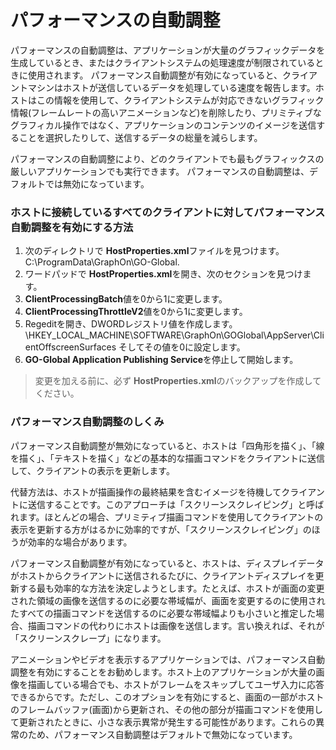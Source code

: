 # パフォーマンスの自動調整

パフォーマンスの自動調整は、アプリケーションが大量のグラフィックデータを生成しているとき、またはクライアントシステムの処理速度が制限されているときに使用されます。 パフォーマンス自動調整が有効になっていると、クライアントマシンはホストが送信しているデータを処理している速度を報告します。ホストはこの情報を使用して、クライアントシステムが対応できないグラフィック情報(フレームレートの高いアニメーションなど)を削除したり、プリミティブなグラフィカル操作ではなく、アプリケーションのコンテンツのイメージを送信することを選択したりして、送信するデータの総量を減らします。

パフォーマンスの自動調整により、どのクライアントでも最もグラフィックスの厳しいアプリケーションでも実行できます。 パフォーマンスの自動調整は、デフォルトでは無効になっています。

### ホストに接続しているすべてのクライアントに対してパフォーマンス自動調整を有効にする方法

1. 次のディレクトリで **HostProperties.xml**ファイルを見つけます。C:\ProgramData\GraphOn\GO-Global.
2. ワードパッドで **HostProperties.xml**を開き、次のセクションを見つけます。
3. **ClientProcessingBatch**値を0から1に変更します。
4. **ClientProcessingThrottleV2**値を0から1に変更します。
5. Regeditを開き、DWORDレジストリ値を作成します。\HKEY_LOCAL_MACHINE\SOFTWARE\GraphOn\GOGlobal\AppServer\ClientOffscreenSurfaces そしてその値を0に設定します。
6. **GO-Global Application Publishing Service**を停止して開始します。

>変更を加える前に、必ず **HostProperties.xml**のバックアップを作成してください。

### パフォーマンス自動調整のしくみ

パフォーマンス自動調整が無効になっていると、ホストは「四角形を描く」、「線を描く」、「テキストを描く」などの基本的な描画コマンドをクライアントに送信して、クライアントの表示を更新します。

代替方法は、ホストが描画操作の最終結果を含むイメージを待機してクライアントに送信することです。このアプローチは「スクリーンスクレイピング」と呼ばれます。ほとんどの場合、プリミティブ描画コマンドを使用してクライアントの表示を更新する方がはるかに効率的ですが、「スクリーンスクレイピング」のほうが効率的な場合があります。

パフォーマンス自動調整が有効になっていると、ホストは、ディスプレイデータがホストからクライアントに送信されるたびに、クライアントディスプレイを更新する最も効率的な方法を決定しようとします。たとえば、ホストが画面の変更された領域の画像を送信するのに必要な帯域幅が、画面を変更するのに使用されたすべての描画コマンドを送信するのに必要な帯域幅よりも小さいと推定した場合、描画コマンドの代わりにホストは画像を送信します。言い換えれば、それが「スクリーンスクレープ」になります。

アニメーションやビデオを表示するアプリケーションでは、パフォーマンス自動調整を有効にすることをお勧めします。ホスト上のアプリケーションが大量の画像を描画している場合でも、ホストがフレームをスキップしてユーザ入力に応答できるからです。ただし、このオプションを有効にすると、画面の一部がホストのフレームバッファ(画面)から更新され、その他の部分が描画コマンドを使用して更新されたときに、小さな表示異常が発生する可能性があります。これらの異常のため、パフォーマンス自動調整はデフォルトで無効になっています。